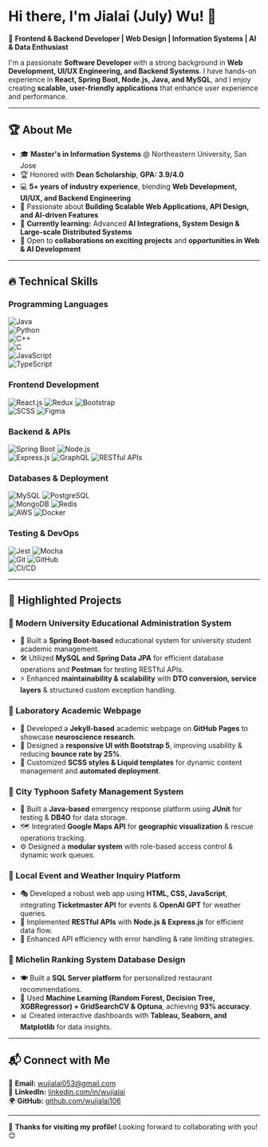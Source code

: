 # Hi there, I'm Jialai (July) Wu! 👋

🚀 **Frontend & Backend Developer | Web Design | Information Systems | AI & Data Enthusiast**

I'm a passionate **Software Developer** with a strong background in **Web Development, UI/UX Engineering, and Backend Systems**. I have hands-on experience in **React, Spring Boot, Node.js, Java, and MySQL**, and I enjoy creating **scalable, user-friendly applications** that enhance user experience and performance.  

---

## 🏆 **About Me**
- 🎓 **Master's in Information Systems** @ Northeastern University, San Jose  
- 🏆 Honored with **Dean Scholarship**, **GPA: 3.9/4.0**  
- 💻 **5+ years of industry experience**, blending **Web Development, UI/UX, and Backend Engineering**  
- 🚀 Passionate about **Building Scalable Web Applications, API Design, and AI-driven Features**  
- 🌱 **Currently learning:** Advanced **AI Integrations, System Design & Large-scale Distributed Systems**  
- 🤝 Open to **collaborations on exciting projects** and **opportunities in Web & AI Development**

---

## 🔥 **Technical Skills**
### **Programming Languages**  
![Java](https://img.shields.io/badge/-Java-007396?style=flat-square&logo=java&logoColor=white)  
![Python](https://img.shields.io/badge/-Python-3776AB?style=flat-square&logo=python&logoColor=white)  
![C++](https://img.shields.io/badge/-C++-00599C?style=flat-square&logo=c%2B%2B&logoColor=white)  
![C](https://img.shields.io/badge/-C-A8B9CC?style=flat-square&logo=c&logoColor=white)  
![JavaScript](https://img.shields.io/badge/-JavaScript-F7DF1E?style=flat-square&logo=javascript&logoColor=black)  
![TypeScript](https://img.shields.io/badge/-TypeScript-3178C6?style=flat-square&logo=typescript&logoColor=white)  

### **Frontend Development**  
![React.js](https://img.shields.io/badge/-React-61DAFB?style=flat-square&logo=react&logoColor=black) ![Redux](https://img.shields.io/badge/-Redux-764ABC?style=flat-square&logo=redux&logoColor=white) ![Bootstrap](https://img.shields.io/badge/-Bootstrap-563D7C?style=flat-square&logo=bootstrap&logoColor=white)  
![SCSS](https://img.shields.io/badge/-SCSS-CC6699?style=flat-square&logo=sass&logoColor=white) ![Figma](https://img.shields.io/badge/-Figma-F24E1E?style=flat-square&logo=figma&logoColor=white)  

### **Backend & APIs**  
![Spring Boot](https://img.shields.io/badge/-Spring_Boot-6DB33F?style=flat-square&logo=spring-boot&logoColor=white) ![Node.js](https://img.shields.io/badge/-Node.js-339933?style=flat-square&logo=node.js&logoColor=white)  
![Express.js](https://img.shields.io/badge/-Express.js-000000?style=flat-square&logo=express&logoColor=white) ![GraphQL](https://img.shields.io/badge/-GraphQL-E10098?style=flat-square&logo=graphql&logoColor=white) ![RESTful APIs](https://img.shields.io/badge/-RESTful_API-0088CC?style=flat-square&logo=rest-api&logoColor=white)  

### **Databases & Deployment**  
![MySQL](https://img.shields.io/badge/-MySQL-4479A1?style=flat-square&logo=mysql&logoColor=white) ![PostgreSQL](https://img.shields.io/badge/-PostgreSQL-336791?style=flat-square&logo=postgresql&logoColor=white)  
![MongoDB](https://img.shields.io/badge/-MongoDB-47A248?style=flat-square&logo=mongodb&logoColor=white) ![Redis](https://img.shields.io/badge/-Redis-DC382D?style=flat-square&logo=redis&logoColor=white)  
![AWS](https://img.shields.io/badge/-AWS-232F3E?style=flat-square&logo=amazon-aws&logoColor=white) ![Docker](https://img.shields.io/badge/-Docker-2496ED?style=flat-square&logo=docker&logoColor=white)  

### **Testing & DevOps**  
![Jest](https://img.shields.io/badge/-Jest-C21325?style=flat-square&logo=jest&logoColor=white) ![Mocha](https://img.shields.io/badge/-Mocha-8D6748?style=flat-square&logo=mocha&logoColor=white)  
![Git](https://img.shields.io/badge/-Git-F05032?style=flat-square&logo=git&logoColor=white) ![GitHub](https://img.shields.io/badge/-GitHub-181717?style=flat-square&logo=github&logoColor=white)  
![CI/CD](https://img.shields.io/badge/-CI/CD-17A2B8?style=flat-square&logo=github-actions&logoColor=white)  

---

## 📌 **Highlighted Projects**
### **📌 Modern University Educational Administration System** 
- 🏫 Built a **Spring Boot-based** educational system for university student academic management.
- 🛠 Utilized **MySQL and Spring Data JPA** for efficient database operations and **Postman** for testing RESTful APIs.
- ⚡ Enhanced **maintainability & scalability** with **DTO conversion, service layers** & structured custom exception handling.

### **📌 Laboratory Academic Webpage** 
- 🧠 Developed a **Jekyll-based** academic webpage on **GitHub Pages** to showcase **neuroscience research**.
- 🎨 Designed a **responsive UI with Bootstrap 5**, improving usability & reducing **bounce rate by 25%**.
- 🔧 Customized **SCSS styles & Liquid templates** for dynamic content management and **automated deployment**.

### **📌 City Typhoon Safety Management System** 
- 🚨 Built a **Java-based** emergency response platform using **JUnit** for testing & **DB4O** for data storage.
- 🗺️ Integrated **Google Maps API** for **geographic visualization** & rescue operations tracking.
- ⚙️ Designed a **modular system** with role-based access control & dynamic work queues.

### **📌 Local Event and Weather Inquiry Platform** 
- 🎭 Developed a robust web app using **HTML, CSS, JavaScript**, integrating **Ticketmaster API** for events & **OpenAI GPT** for weather queries.
- 🔗 Implemented **RESTful APIs** with **Node.js & Express.js** for efficient data flow.
- 🚀 Enhanced API efficiency with error handling & rate limiting strategies.

### **📌 Michelin Ranking System Database Design** 
- 🍽️ Built a **SQL Server platform** for personalized restaurant recommendations.
- 🤖 Used **Machine Learning (Random Forest, Decision Tree, XGBRegressor) + GridSearchCV & Optuna**, achieving **93% accuracy**.
- 📊 Created interactive dashboards with **Tableau, Seaborn, and Matplotlib** for data insights.

---

## 📬 **Connect with Me**
📧 **Email:** [wujialai053@gmail.com](mailto:wujialai053@gmail.com)  
💼 **LinkedIn:** [linkedin.com/in/wujialai](https://linkedin.com/in/wujialai)  
🌍 **GitHub:** [github.com/wujialai106](https://github.com/wujialai106)  

---

🚀 **Thanks for visiting my profile!** Looking forward to collaborating with you! 😊
